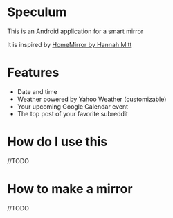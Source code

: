 # Speculum
This is an Android application for a smart mirror

It is inspired by [HomeMirror by Hannah Mitt](https://github.com/HannahMitt/HomeMirror)

Features
====
* Date and time
* Weather powered by Yahoo Weather (customizable)
* Your upcoming Google Calendar event
* The top post of your favorite subreddit

How do I use this
====
//TODO

How to make a mirror
====
//TODO
